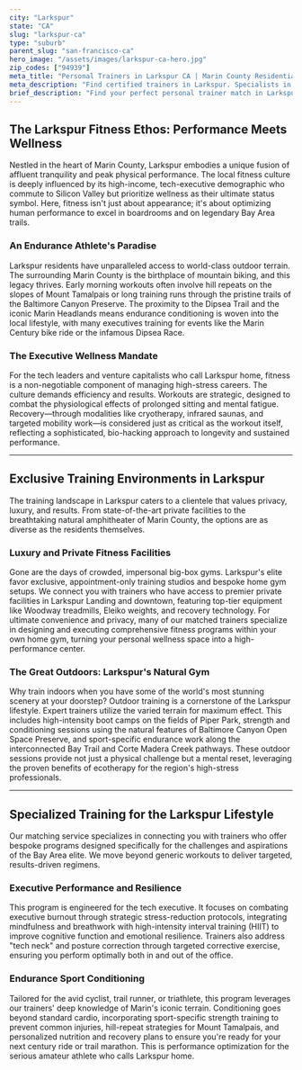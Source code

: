 ```yaml
---
city: "Larkspur"
state: "CA"
slug: "larkspur-ca"
type: "suburb"
parent_slug: "san-francisco-ca"
hero_image: "/assets/images/larkspur-ca-hero.jpg"
zip_codes: ["94939"]
meta_title: "Personal Trainers in Larkspur CA | Marin County Residential & Commuter Wellness"
meta_description: "Find certified trainers in Larkspur. Specialists in home gyms, local community centers, and functional training for North Bay residents."
brief_description: "Find your perfect personal trainer match in Larkspur, CA. Our elite service connects discerning Bay Area professionals with certified trainers who specialize in high-performance fitness, executive wellness, and endurance athletic conditioning. Whether you're a tech executive seeking stress-reduction protocols, preparing for Marin County's legendary cycling events, or wanting private sessions in your Larkspur home gym, we match you with experts who understand affluent lifestyle demands. Stop wasting time with generic trainers. Get personalized matches for sustainable results that align with your ambitious Marin County lifestyle today."
---
```

## The Larkspur Fitness Ethos: Performance Meets Wellness

Nestled in the heart of Marin County, Larkspur embodies a unique fusion of affluent tranquility and peak physical performance. The local fitness culture is deeply influenced by its high-income, tech-executive demographic who commute to Silicon Valley but prioritize wellness as their ultimate status symbol. Here, fitness isn't just about appearance; it's about optimizing human performance to excel in boardrooms and on legendary Bay Area trails.

### An Endurance Athlete's Paradise
Larkspur residents have unparalleled access to world-class outdoor terrain. The surrounding Marin County is the birthplace of mountain biking, and this legacy thrives. Early morning workouts often involve hill repeats on the slopes of Mount Tamalpais or long training runs through the pristine trails of the Baltimore Canyon Preserve. The proximity to the Dipsea Trail and the iconic Marin Headlands means endurance conditioning is woven into the local lifestyle, with many executives training for events like the Marin Century bike ride or the infamous Dipsea Race.

### The Executive Wellness Mandate
For the tech leaders and venture capitalists who call Larkspur home, fitness is a non-negotiable component of managing high-stress careers. The culture demands efficiency and results. Workouts are strategic, designed to combat the physiological effects of prolonged sitting and mental fatigue. Recovery—through modalities like cryotherapy, infrared saunas, and targeted mobility work—is considered just as critical as the workout itself, reflecting a sophisticated, bio-hacking approach to longevity and sustained performance.

---

## Exclusive Training Environments in Larkspur

The training landscape in Larkspur caters to a clientele that values privacy, luxury, and results. From state-of-the-art private facilities to the breathtaking natural amphitheater of Marin County, the options are as diverse as the residents themselves.

### Luxury and Private Fitness Facilities
Gone are the days of crowded, impersonal big-box gyms. Larkspur's elite favor exclusive, appointment-only training studios and bespoke home gym setups. We connect you with trainers who have access to premier private facilities in Larkspur Landing and downtown, featuring top-tier equipment like Woodway treadmills, Eleiko weights, and recovery technology. For ultimate convenience and privacy, many of our matched trainers specialize in designing and executing comprehensive fitness programs within your own home gym, turning your personal wellness space into a high-performance center.

### The Great Outdoors: Larkspur's Natural Gym
Why train indoors when you have some of the world's most stunning scenery at your doorstep? Outdoor training is a cornerstone of the Larkspur lifestyle. Expert trainers utilize the varied terrain for maximum effect. This includes high-intensity boot camps on the fields of Piper Park, strength and conditioning sessions using the natural features of Baltimore Canyon Open Space Preserve, and sport-specific endurance work along the interconnected Bay Trail and Corte Madera Creek pathways. These outdoor sessions provide not just a physical challenge but a mental reset, leveraging the proven benefits of ecotherapy for the region's high-stress professionals.

---

## Specialized Training for the Larkspur Lifestyle

Our matching service specializes in connecting you with trainers who offer bespoke programs designed specifically for the challenges and aspirations of the Bay Area elite. We move beyond generic workouts to deliver targeted, results-driven regimens.

### Executive Performance and Resilience
This program is engineered for the tech executive. It focuses on combating executive burnout through strategic stress-reduction protocols, integrating mindfulness and breathwork with high-intensity interval training (HIIT) to improve cognitive function and emotional resilience. Trainers also address "tech neck" and posture correction through targeted corrective exercise, ensuring you perform optimally both in and out of the office.

### Endurance Sport Conditioning
Tailored for the avid cyclist, trail runner, or triathlete, this program leverages our trainers' deep knowledge of Marin's iconic terrain. Conditioning goes beyond standard cardio, incorporating sport-specific strength training to prevent common injuries, hill-repeat strategies for Mount Tamalpais, and personalized nutrition and recovery plans to ensure you're ready for your next century ride or trail marathon. This is performance optimization for the serious amateur athlete who calls Larkspur home.